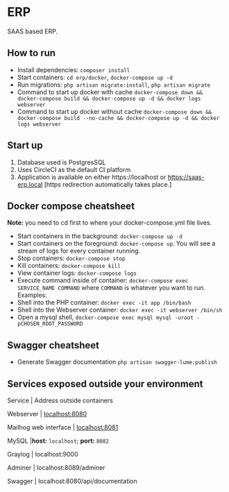 # ERP

SAAS based ERP.

## How to run

* Install dependencies: `composer install`
* Start containers: `cd erp/docker`, `docker-compose up -d`
* Run migrations: `php artisan migrate:install`, `php artisan migrate`
* Command to start up docker with cache `docker-compose down && docker-compose build && docker-compose up -d && docker logs webserver`
* Command to start up docker without cache `docker-compose down && docker-compose build --no-cache && docker-compose up -d && docker logs webserver`

## Start up

1. Database used is PostgresSQL
2. Uses CircleCI as the default CI platform
3. Application is available on either https://localhost or https://saas-erp.local [https redirection automatically takes place.]

## Docker compose cheatsheet

**Note:** you need to cd first to where your docker-compose.yml file lives.

* Start containers in the background: `docker-compose up -d`
* Start containers on the foreground: `docker-compose up`. You will see a stream of logs for every container running.
* Stop containers: `docker-compose stop`
* Kill containers: `docker-compose kill`
* View container logs: `docker-compose logs`
* Execute command inside of container: `docker-compose exec SERVICE_NAME COMMAND` where `COMMAND` is whatever you want to run. Examples:
* Shell into the PHP container: `docker exec -it app /bin/bash`
* Shell into the Webserver container: `docker exec -it webserver /bin/sh`
* Open a mysql shell, `docker-compose exec mysql mysql -uroot -pCHOSEN_ROOT_PASSWORD`

## Swagger cheatsheet

* Generate Swagger documentation `php artisan swagger-lume:publish`

## Services exposed outside your environment

Service | Address outside containers

Webserver | [localhost:8080](http://localhost:8080)

Mailhog web interface | [localhost:8081](http://localhost:8081)

MySQL |**host:** `localhost`; **port:** `8082`

Graylog | localhost:9000

Adminer | localhost:8089/adminer

Swagger | localhost:8080/api/documentation
